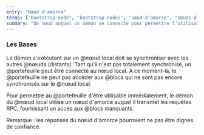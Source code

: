 ```yaml
---
entry: "Nœud d'amorce"
terms: ["bootstrap-node", "bootstrap-nodes", "nœud-d'amorce", "nœuds-d'amorce"]
summary: "Un nœud auquel un démon se connecte pour permettre l'utilisation immédiate des portefeuilles pendant sa synchronisation."
---
```


### Les Bases

Le démon s'exécutant sur un @nœud local doit se synchroniser avec les autres @nœuds (distants). Tant qu'il n'est pas totalement synchronisé, un @portefeuille peut être connecté au nœud local. A ce moment-là, le @portefeuille ne peut pas accéder aux @blocs qui ne sont pas encore synchronisés sur le @nœud local.

Pour permettre au @portefeuille d'être utilisable immédiatement, le démon du @nœud local utilise un nœud d'amorce auquel il transmet les requêtes RPC, fournissant un accès aux @blocs manquants.

Remarque : les réponses du nœud d'amorce pourraient ne pas être dignes de confiance.
